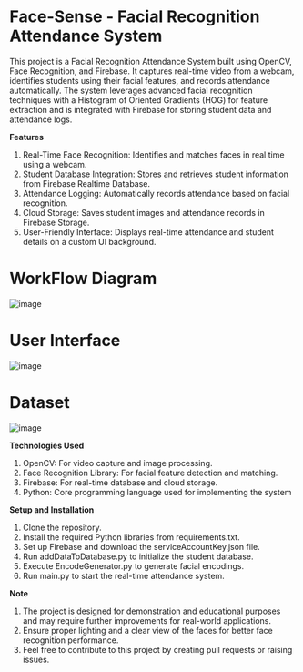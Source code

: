 # Face-Sense - Facial Recognition Attendance System
This project is a Facial Recognition Attendance System built using OpenCV, Face Recognition, and Firebase. It captures real-time video from a webcam, identifies students using their facial features, and records attendance automatically. The system leverages advanced facial recognition techniques with a Histogram of Oriented Gradients (HOG) for feature extraction and is integrated with Firebase for storing student data and attendance logs.

**Features**
1. Real-Time Face Recognition: Identifies and matches faces in real time using a webcam.
2. Student Database Integration: Stores and retrieves student information from Firebase Realtime Database.
3. Attendance Logging: Automatically records attendance based on facial recognition.
4. Cloud Storage: Saves student images and attendance records in Firebase Storage.
5. User-Friendly Interface: Displays real-time attendance and student details on a custom UI background.

# WorkFlow Diagram

![image](https://github.com/user-attachments/assets/7005a0ba-7a31-4c58-bb9c-34cc103a499a)

# User Interface

![image](https://github.com/user-attachments/assets/99e323eb-b1fa-403b-ab62-c6e737863e2a)

# Dataset

![image](https://github.com/user-attachments/assets/b3493826-dae4-42b1-8c61-1ae52e003369)


**Technologies Used**
1. OpenCV: For video capture and image processing.
2. Face Recognition Library: For facial feature detection and matching.
3. Firebase: For real-time database and cloud storage.
4. Python: Core programming language used for implementing the system


**Setup and Installation**
1. Clone the repository.
2. Install the required Python libraries from requirements.txt.
3. Set up Firebase and download the serviceAccountKey.json file.
4. Run addDataToDatabase.py to initialize the student database.
5. Execute EncodeGenerator.py to generate facial encodings.
6. Run main.py to start the real-time attendance system.


**Note**
  1. The project is designed for demonstration and educational purposes and may require further improvements for real-world applications.
  2. Ensure proper lighting and a clear view of the faces for better face recognition performance.
  3. Feel free to contribute to this project by creating pull requests or raising issues.



